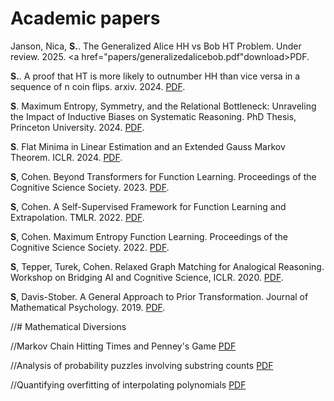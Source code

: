 
# Academic papers

Janson, Nica, **S.**. The Generalized Alice HH vs Bob HT Problem. Under review. 2025.
<a href="papers/generalizedalicebob.pdf"download>PDF</a>.

**S.**. A proof that HT is more likely to outnumber HH than vice versa in a sequence of n coin flips. arxiv. 2024.
<a href="papers/ProofHHTT.pdf" download>PDF</a>.

**S**. Maximum Entropy, Symmetry, and the Relational Bottleneck: Unraveling the
Impact of Inductive Biases on Systematic Reasoning. PhD Thesis, Princeton University. 2024. <a href="papers/thesis_final.pdf" download>PDF</a>.

**S**. Flat Minima in Linear Estimation and an Extended Gauss Markov Theorem. ICLR. 2024. <a href="papers/ICLR_2024_camera_ready.pdf" download>PDF</a>.

**S**, Cohen. Beyond Transformers for Function Learning. Proceedings of the Cognitive Science Society. 2023. <a href="papers/beyond_transformers_cogsci.pdf" download>PDF</a>.

**S**, Cohen. A Self-Supervised Framework for Function Learning and Extrapolation. TMLR. 2022. <a href="papers/unsupervisedfunctionlearning__tmlr_cameraready.pdf" download>PDF</a>.

**S**, Cohen. Maximum Entropy Function Learning. Proceedings of the Cognitive Science Society. 2022. <a href="papers/MaximumEntropyFunctionLearning.pdf" download>PDF</a>.

**S**, Tepper, Turek, Cohen. Relaxed Graph Matching for Analogical Reasoning. Workshop on Bridging AI and Cognitive Science, ICLR. 2020. <a href="papers/relaxed_graph_iclr.pdf" download>PDF</a>.

**S**, Davis-Stober. A General Approach to Prior Transformation. Journal of Mathematical Psychology. 2019. <a href="papers/prior_transformation.pdf" download>PDF</a>.



//# Mathematical Diversions

//Markov Chain Hitting Times and Penney's Game <a href="misc/hittingtime.pdf" download>PDF</a>

//Analysis of probability puzzles involving substring counts <a href="misc/coin_tossing.pdf" download>PDF</a>

//Quantifying overfitting of interpolating polynomials <a href="misc/lagrange_poly.pdf" download>PDF</a>

